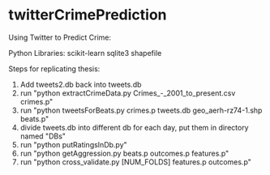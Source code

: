 twitterCrimePrediction
======================

Using Twitter to Predict Crime:

Python Libraries:
scikit-learn
sqlite3
shapefile

Steps for replicating thesis:

1) Add tweets2.db back into tweets.db
2) run "python extractCrimeData.py Crimes_-_2001_to_present.csv crimes.p"
3) run "python tweetsForBeats.py crimes.p tweets.db geo_aerh-rz74-1.shp beats.p"
4) divide tweets.db into different db for each day, put them in directory named "DBs"
5) run "python putRatingsInDb.py"
6) run "python getAggression.py beats.p outcomes.p features.p"
7) run "python cross_validate.py [NUM_FOLDS] features.p outcomes.p"